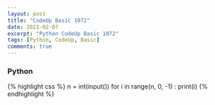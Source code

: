 ```yaml
---
layout: post
title: "CodeUp Basic 1072"
date: 2021-02-07
excerpt: "Python CodeUp Basic 1072"
tags: [Python, CodeUp, Basic]
comments: true
---
```


### Python
{% highlight css %}
n = int(input())
for i in range(n, 0, -1) : print(i)
{% endhighlight %}